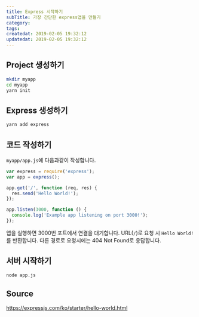 ```yaml
---
title: Express 시작하기
subTitle: 가장 간단한 express앱을 만들기
category: 
tags: 
createdat: 2019-02-05 19:32:12
updatedat: 2019-02-05 19:32:12
---
```


## Project 생성하기

```bash
mkdir myapp
cd myapp
yarn init
```

## Express 생성하기

```bash
yarn add express
```

## 코드 작성하기

`myapp/app.js`에 다음과같이 작성합니다.

```javascript
var express = require('express');
var app = express();

app.get('/', function (req, res) {
  res.send('Hello World!');
});

app.listen(3000, function () {
  console.log('Example app listening on port 3000!');
});
```

앱을 실행하면 3000번 포트에서 연결을 대기합니다. 
URL(`/`)로 요청 시 `Hello World!`를 반환합니다. 다른 경로로 요청시에는 404 Not
Found로 응답합니다.

## 서버 시작하기

```bash
node app.js
```

## Source
https://expressjs.com/ko/starter/hello-world.html
